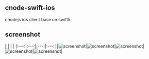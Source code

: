 ## cnode-swift-ios
cnodejs ios client base on swift5

## screenshot

| | | |
|:---:|:---:|:---:|:---:|
|![screenshot](https://raw.githubusercontent.com/kwoktung/cnode-swift-ios/master/screenshot/IMG_0588.PNG)|![screenshot](https://raw.githubusercontent.com/kwoktung/cnode-swift-ios/master/screenshot/IMG_0589.PNG)|![screenshot](https://raw.githubusercontent.com/kwoktung/cnode-swift-ios/master/screenshot/IMG_0590.PNG)|![screenshot](https://raw.githubusercontent.com/kwoktung/cnode-swift-ios/master/screenshot/IMG_0590.PNG)|![screenshot](https://raw.githubusercontent.com/kwoktung/cnode-swift-ios/master/screenshot/IMG_0591.PNG)|
